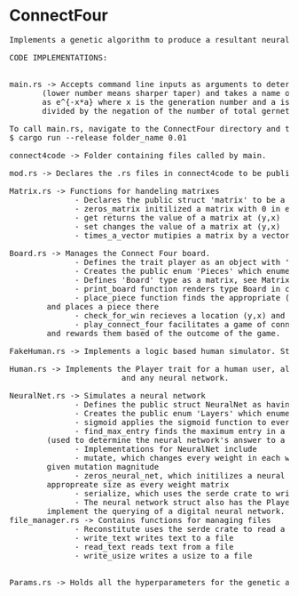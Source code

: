 # ConnectFour

<pre>
Implements a genetic algorithm to produce a resultant neural network designed to play Connect Four.

CODE IMPLEMENTATIONS:


main.rs -> Accepts command line inputs as arguments to determine the mutation magnitude of the finnal generation 
	   (lower number means sharper taper) and takes a name of the run. Mutation magnitude is a decaying exponential 
	   as e^{-x*a} where x is the generation number and a is the natural logarithm of the value you input, 
	   divided by the negation of the number of total gernetions being run. 

To call main.rs, navigate to the ConnectFour directory and type  
$ cargo run --release folder_name 0.01

connect4code -> Folder containing files called by main.
 
mod.rs -> Declares the .rs files in connect4code to be public modules

Matrix.rs -> Functions for handeling matrixes
              - Declares the public struct 'matrix' to be a vector of f32 values, as well as width and height dimentions.
              - zeros_matrix initilized a matrix with 0 in every entry
              - get returns the value of a matrix at (y,x) 
              - set changes the value of a matrix at (y,x)
              - times_a_vector mutipies a matrix by a vector
		
Board.rs -> Manages the Connect Four board.
              - Defines the trait player as an object with 'query' and 'add_win' implementations
              - Creates the public enum 'Pieces' which enumerates piece types 'Player1','Player2', and 'Nada'
              - Defines 'Board' type as a matrix, see Matrix.rs
              - print_board function renders type Board in colored ASCCI for human use
              - place_piece function finds the appropriate (y,x) pair given a move in the form of a column 0-6, 
		and places a piece there
              - check_for_win recieves a location (y,x) and checks if that piece has won the game.
              - play_connect_four facilitates a game of connectfour between to objects with the Player trait, 
		and rewards them based of the outcome of the game.

FakeHuman.rs -> Implements a logic based human simulator. Struct FakeHuman implements the Player trait.

Human.rs -> Implements the Player trait for a human user, allowing me to personally play both FakeHuman 
						and any neural network.

NeuralNet.rs -> Simulates a neural network 
              - Defines the public struct NeuralNet as having a name, point value, and four weight matrices
              - Creates the public enum 'Layers' which enumerates layer types 'WIH1','WH1H2', 'WH2H3', and 'WH3O'
              - sigmoid applies the sigmoid function to every entry in a vector (used to simulate nodes)
              - find_max_entry finds the maximum entry in a vector 
		(used to determine the neural network's answer to a query)
              - Implementations for NeuralNet include 
              - mutate, which changes every weight in each weight matrix by a random value within the 
		given mutation magnitude
              - zeros_neural_net, which initilizes a neural network with a zeros_matrix of the 
		appropreate size as every weight matrix
              - serialize, which uses the serde crate to write this neural network to a file
              - The neural network struct also has the Player trait, and uses times_a_vector and sigmoid to 
		implement the querying of a digital neural network.
file_manager.rs -> Contains functions for managing files				
              - Reconstitute uses the serde crate to read a neural network from a file and recreate it
              - write_text writes text to a file
              - read_text reads text from a file
              - write_usize writes a usize to a file
					 
					 
Params.rs -> Holds all the hyperparameters for the genetic algorithm and the neural networks in one place.


 
</pre>
